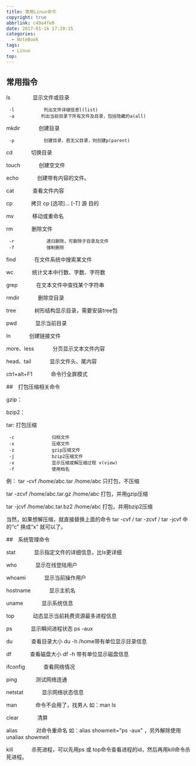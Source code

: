 ```yaml
---
title: 常用Linux命令
copyright: true
abbrlink: c49a4fe0
date: 2017-01-16 17:29:15
categories:
  - NoteBook
tags:
  - Linux
top:
---
```


## 常用指令

ls　&ensp;&ensp;&ensp;&ensp;　        显示文件或目录

     -l           列出文件详细信息l(list)
     -a          列出当前目录下所有文件及目录，包括隐藏的a(all)
<!-- more -->

mkdir  &ensp;&ensp;&ensp;&ensp;　       创建目录

     -p           创建目录，若无父目录，则创建p(parent)
cd   &ensp;&ensp;&ensp;&ensp;　            切换目录

touch   &ensp;&ensp;&ensp;&ensp;　       创建空文件

echo   &ensp;&ensp;&ensp;&ensp;　         创建带有内容的文件。

cat    &ensp;&ensp;&ensp;&ensp;　          查看文件内容

cp     &ensp;&ensp;&ensp;&ensp;　           拷贝   cp [选项]... [-T] 源 目的

mv    &ensp;&ensp;&ensp;&ensp;　           移动或重命名

rm     &ensp;&ensp;&ensp;&ensp;　          删除文件

     -r            递归删除，可删除子目录及文件
     -f            强制删除

find    &ensp;&ensp;&ensp;&ensp;　          在文件系统中搜索某文件

wc      &ensp;&ensp;&ensp;&ensp;　          统计文本中行数、字数、字符数

grep    &ensp;&ensp;&ensp;&ensp;　         在文本文件中查找某个字符串

rmdir    &ensp;&ensp;&ensp;&ensp;　       删除空目录

tree     &ensp;&ensp;&ensp;&ensp;　        树形结构显示目录，需要安装tree包

pwd      &ensp;&ensp;&ensp;&ensp;　        显示当前目录

ln      &ensp;&ensp;&ensp;&ensp;　            创建链接文件

more、less &ensp;&ensp;&ensp;&ensp;　 分页显示文本文件内容

head、tail   &ensp;&ensp;&ensp;&ensp;　 显示文件头、尾内容

ctrl+alt+F1 &ensp;&ensp;&ensp;&ensp;　 命令行全屏模式

##　打包压缩相关命令

gzip：

bzip2：

tar:                打包压缩

     -c              归档文件
     -x              压缩文件
     -z              gzip压缩文件
     -j              bzip2压缩文件
     -v              显示压缩或解压缩过程 v(view)
     -f              使用档名
例：
tar -cvf /home/abc.tar /home/abc              只打包，不压缩

tar -zcvf /home/abc.tar.gz /home/abc        打包，并用gzip压缩

tar -jcvf /home/abc.tar.bz2 /home/abc      打包，并用bzip2压缩

当然，如果想解压缩，就直接替换上面的命令  tar -cvf  / tar -zcvf  / tar -jcvf 中的“c” 换成“x” 就可以了。


##　系统管理命令

stat    &ensp;&ensp;&ensp;&ensp;　          显示指定文件的详细信息，比ls更详细

who     &ensp;&ensp;&ensp;&ensp;　          显示在线登陆用户

whoami   &ensp;&ensp;&ensp;&ensp;　       显示当前操作用户

hostname  &ensp;&ensp;&ensp;&ensp;　    显示主机名

uname     &ensp;&ensp;&ensp;&ensp;　      显示系统信息

top     &ensp;&ensp;&ensp;&ensp;　           动态显示当前耗费资源最多进程信息

ps     &ensp;&ensp;&ensp;&ensp;　             显示瞬间进程状态 ps -aux

du    &ensp;&ensp;&ensp;&ensp;　              查看目录大小 du -h /home带有单位显示目录信息

df    &ensp;&ensp;&ensp;&ensp;　              查看磁盘大小 df -h 带有单位显示磁盘信息

ifconfig   &ensp;&ensp;&ensp;&ensp;　       查看网络情况

ping      &ensp;&ensp;&ensp;&ensp;　          测试网络连通

netstat    &ensp;&ensp;&ensp;&ensp;　      显示网络状态信息

man        &ensp;&ensp;&ensp;&ensp;　        命令不会用了，找男人  如：man ls

clear      &ensp;&ensp;&ensp;&ensp;　        清屏

alias     &ensp;&ensp;&ensp;&ensp;　          对命令重命名 如：alias showmeit="ps -aux" ，另外解除使用unaliax showmeit

kill      &ensp;&ensp;&ensp;&ensp;　           杀死进程，可以先用ps 或 top命令查看进程的id，然后再用kill命令杀死进程。